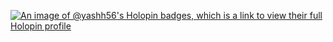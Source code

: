 [![An image of @yashh56's Holopin badges, which is a link to view their full Holopin profile](https://holopin.me/yashh56)](https://holopin.io/@yashh56)

